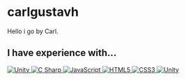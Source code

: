 # carlgustavh
Hello i go by Carl.
## I have experience with...
<a href="https://en.wikipedia.org/wiki/Unity_(game_engine)">
  <img alt="Unity" src="https://img.shields.io/badge/-Unity-FFFFFF?logo=unity&logoColor=black&style=flat">
</a>

<a href="https://en.wikipedia.org/wiki/C_Sharp_(programming_language)">
  <img alt="C Sharp" src="https://img.shields.io/badge/-C%20Sharp-239120?logo=c-sharp&logoColor=white&style=flat">
</a>

<a href="https://en.wikipedia.org/wiki/JavaScript">
  <img alt="JavaScript" src="https://img.shields.io/badge/-JavaScript-F7DF1E?logo=javascript&logoColor=black&style=flat">
</a>

<a href="https://en.wikipedia.org/wiki/HTML5">
  <img alt="HTML5" src="https://img.shields.io/badge/-HTML5-E34F26?logo=html5&logoColor=white&style=flat">
</a>

<a href="https://en.wikipedia.org/wiki/CSS">
  <img alt="CSS3" src="https://img.shields.io/badge/-CSS3-1572B6?logo=css3&logoColor=white&style=flat">
</a>

<a href="https://en.wikipedia.org/wiki/Python_(programming_language)">
  <img alt="Unity" src="https://img.shields.io/badge/-Python-3776AB?logo=python&logoColor=white&style=flat">
</a>
